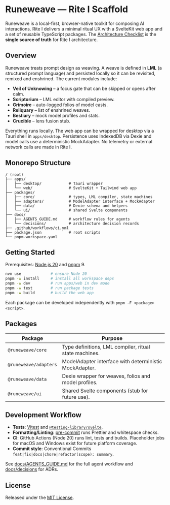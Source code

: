 # Runeweave — Rite I Scaffold

Runeweave is a local-first, browser-native toolkit for composing AI interactions. Rite I delivers a minimal ritual UX with a SvelteKit web app and a set of reusable TypeScript packages.
The [Architecture Checklist](docs/ARCHITECTURE_CHECKLIST.md) is the **single source of truth** for Rite I architecture.

## Overview

Runeweave treats prompt design as weaving. A weave is defined in **LML** (a structured prompt language) and persisted locally so it can be revisited, remixed and enshrined. The current modules include:

- **Veil of Unknowing** – a focus gate that can be skipped or opens after calm.
- **Scriptorium** – LML editor with compiled preview.
- **Grimoire** – auto-logged folios of model casts.
- **Reliquary** – list of enshrined weaves.
- **Bestiary** – mock model profiles and stats.
- **Crucible** – lens fusion stub.

Everything runs locally. The web app can be wrapped for desktop via a Tauri shell in `apps/desktop`. Persistence uses IndexedDB via Dexie and model calls use a deterministic MockAdapter. No telemetry or external network calls are made in Rite I.

## Monorepo Structure

```
/ (root)
├── apps/
│   ├── desktop/            # Tauri wrapper
│   └── web/                # SvelteKit + Tailwind web app
├── packages/
│   ├── core/               # types, LML compiler, state machines
│   ├── adapters/           # ModelAdapter interface + MockAdapter
│   ├── data/               # Dexie schema and helpers
│   └── ui/                 # shared Svelte components
├── docs/
│   ├── AGENTS_GUIDE.md     # workflow rules for agents
│   └── decisions/          # architecture decision records
├── .github/workflows/ci.yml
├── package.json            # root scripts
└── pnpm-workspace.yaml
```

## Getting Started

Prerequisites: [Node.js 20](https://nodejs.org/) and [pnpm](https://pnpm.io) 9.

```bash
nvm use             # ensure Node 20
pnpm -w install     # install all workspace deps
pnpm -w dev         # run apps/web in dev mode
pnpm -w test        # run package tests
pnpm -w build       # build the web app
```

Each package can be developed independently with `pnpm -F <package> <script>`.

## Packages

| Package               | Purpose                                                |
| --------------------- | ------------------------------------------------------ |
| `@runeweave/core`     | Type definitions, LML compiler, ritual state machines. |
| `@runeweave/adapters` | ModelAdapter interface with deterministic MockAdapter. |
| `@runeweave/data`     | Dexie wrapper for weaves, folios and model profiles.   |
| `@runeweave/ui`       | Shared Svelte components (stub for future use).        |

## Development Workflow

- **Tests**: [Vitest](https://vitest.dev/) and [`@testing-library/svelte`](https://testing-library.com/docs/svelte-testing-library/intro/).
- **Formatting/Linting**: [pre-commit](https://pre-commit.com/) runs Prettier and whitespace checks.
- **CI**: GitHub Actions (Node 20) runs lint, tests and builds. Placeholder jobs for macOS and Windows exist for future platform coverage.
- **Commit style**: Conventional Commits `feat|fix|docs|chore|refactor(scope): summary`.

See [docs/AGENTS_GUIDE.md](docs/AGENTS_GUIDE.md) for the full agent workflow and [docs/decisions](docs/decisions) for ADRs.

## License

Released under the [MIT License](LICENSE).
